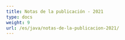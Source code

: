 ```yaml
---
title: Notas de la publicación - 2021
type: docs
weight: 9
url: /es/java/notas-de-la-publicacion-2021/
---
```

